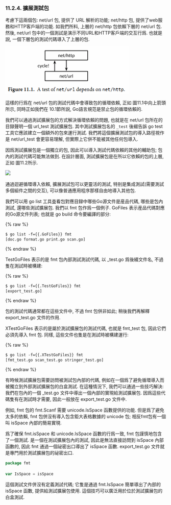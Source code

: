 ### 11.2.4. 擴展測試包

考慮下這兩個包: net/url 包, 提供了 URL 解析的功能; net/http 包, 提供了web服務和HTTP客戶端的功能. 如我們所料, 上層的 net/http 包依賴下層的 net/url 包. 然後, net/url 包中的一個測試是演示不同URL和HTTP客戶端的交互行爲. 也就是説, 一個下層包的測試代碼導入了上層的包.

![](../images/ch11-01.png)

這樣的行爲在 net/url 包的測試代碼中會導致包的循環依賴, 正如 圖11.1中向上箭頭所示, 同時正如我們在 10.1節所説, Go語言規范是禁止包的循環依賴的.

我們可以通過測試擴展包的方式解決循環依賴的問題, 也就是在 net/url 包所在的目録聲明一個 url_test 測試擴展包. 其中測試擴展包名的 `_test` 後綴告訴 go test 工具它應該建立一個額外的包來運行測試. 我們將這個擴展測試包的導入路徑視作是 net/url_test 會更容易理解, 但實際上它併不能被其他任何包導入.

因爲測試擴展包是一個獨立的包, 因此可以導入測試代碼依賴的其他的輔助包; 包內的測試代碼可能無法做到. 在設計層面, 測試擴展包是在所以它依賴的包的上層, 正如 圖11.2所示.

![](../images/ch11-02.png)

通過迴避循環導入依賴, 擴展測試包可以更靈活的測試, 特别是集成測試(需要測試多個組件之間的交互), 可以像普通應用程序那樣自由地導入其他包.

我們可以用 go list 工具査看包對應目録中哪些Go源文件是産品代碼, 哪些是包內測試, 還哪些測試擴展包. 我們以 fmt 包作爲一個例子. GoFiles 表示産品代碼對應的Go源文件列表; 也就是 go build 命令要編譯的部分:

{% raw %}

```
$ go list -f={{.GoFiles}} fmt
[doc.go format.go print.go scan.go]
```

{% endraw %}

TestGoFiles 表示的是 fmt 包內部測試測試代碼, 以 _test.go 爲後綴文件名, 不過隻在測試時被構建:

{% raw %}

```
$ go list -f={{.TestGoFiles}} fmt
[export_test.go]
```

{% endraw %}

包的測試代碼通常都在這些文件中, 不過 fmt 包併非如此; 稍後我們再解釋 export_test.go 文件的作用.

XTestGoFiles 表示的是屬於測試擴展包的測試代碼, 也就是 fmt_test 包, 因此它們必須先導入 fmt 包. 同樣, 這些文件也隻是在測試時被構建運行:


{% raw %}

```
$ go list -f={{.XTestGoFiles}} fmt
[fmt_test.go scan_test.go stringer_test.go]
```

{% endraw %}

有時候測試擴展包需要訪問被測試包內部的代碼, 例如在一個爲了避免循環導入而被獨立到外部測試擴展包的白盒測試. 在這種情況下, 我們可以通過一些技巧解決: 我們在包內的一個 _test.go 文件中導出一個內部的實現給測試擴展包. 因爲這些代碼隻有在測試時才需要, 因此一般放在 export_test.go 文件中.

例如, fmt 包的 fmt.Scanf 需要 unicode.IsSpace 函數提供的功能. 但是爲了避免太多的依賴, fmt 包併沒有導入包含鉅大表格數據的 unicode 包; 相反fmt包有一個叫 isSpace 內部的簡易實現.

爲了確保 fmt.isSpace 和 unicode.IsSpace 函數的行爲一致, fmt 包謹慎地包含了一個測試. 是一個在測試擴展包內的測試, 因此是無法直接訪問到 isSpace 內部函數的, 因此 fmt 通過一個祕密出口導出了 isSpace 函數. export_test.go 文件就是專門用於測試擴展包的祕密出口.

```Go
package fmt

var IsSpace = isSpace
```

這個測試文件併沒有定義測試代碼; 它隻是通過 fmt.IsSpace 簡單導出了內部的 isSpace 函數, 提供給測試擴展包使用. 這個技巧可以廣泛用於位於測試擴展包的白盒測試.

